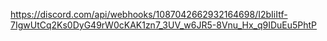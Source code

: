 https://discord.com/api/webhooks/1087042662932164698/I2bIiItf-7IgwUtCq2Ks0DyG49rW0cKAK1zn7_3UV_w6JR5-8Vnu_Hx_q9IDuEu5PhtP
